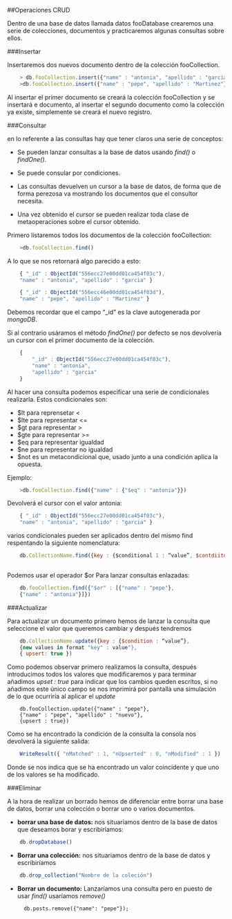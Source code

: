 ##Operaciones CRUD

Dentro de una base de datos llamada datos fooDatabase crearemos una serie de colecciones, documentos y practicaremos algunas consultas sobre ellos.

###Insertar 

Insertaremos dos  nuevos documento dentro de la colección fooCollection.

```javascript
	> db.fooCollection.insert({"name" : "antonia", "apellido" : "garcia"})
	>db.fooCollection.insert({"name" : "pepe", "apellido" : "Martinez"})

```

Al insertar el primer documento se creará la colección fooCollection y se insertará e documento, al insertar el segundo documento como la colección ya existe, simplemente se creará el nuevo registro.	

###Consultar

en lo referente a las consultas hay que tener claros una serie de conceptos:
		
* Se pueden lanzar consultas a la base de datos usando *find()* o *findOne()*.
		
* Se puede consular por condiciones.

* Las consultas devuelven un cursor a la base de datos, de forma que de forma perezosa va mostrando los documentos que el consultor necesita.
		 
* Una vez obtenido el cursor se pueden realizar toda clase de metaoperaciones sobre el cursor obtenido. 


Primero listaremos todos los documentos de la colección fooCollection:

```javascript
    >db.fooCollection.find()
```

A lo que se nos retornará algo parecido a esto:

```javascript
    { "_id" : ObjectId("556ecc27e00dd01ca454f03c"),
    "name" : "antonia", "apellido" : "garcia" }

    { "_id" : ObjectId("556ecc46e00dd01ca454f03d"),
    "name" : "pepe", "apellido" : "Martinez" }

```

Debemos recordar que el campo “_id” es la clave autogenerada por *mongoDB*.
	
Si al contrario usáramos el método *findOne()* por defecto se nos devolvería un 	cursor  con el primer documento de la colección. 

```javascript
    {
    	"_id" : ObjectId("556ecc27e00dd01ca454f03c"),
    	"name" : "antonia",
    	"apellido" : "garcia"
    }
```

Al hacer una consulta podemos especificar una serie de condicionales 
realizarla.  Estos condicionales son:

* $lt para reprensetar < 
* $lte para representar <=
* $gt para representar >
* $gte para representar >=
* $eq para representar igualdad
* $ne para representar no igualdad
* $not es un metacondicional que, usado junto a una condición aplica la opuesta.

Ejemplo:

```javascript
	>db.fooCollection.find({"name" : {"$eq" : "antonia"}})
```

Devolverá el cursor con el valor antonia:

```javascript
    { "_id" : ObjectId("556ecc27e00dd01ca454f03c"),
    "name" : "antonia", "apellido" : "garcia" }
```

varios condicionales pueden ser aplicados dentro del mismo find respentando la siguiente nomenclatura:

```javascript
    db.CollectionName.find({key : {$conditional 1 : “value”, $contdiitonal2 : “value” …}})
    
```

Podemos usar el operador $or Para lanzar consultas enlazadas:

```javascript
    db.fooCollection.find({"$or" : [{"name" : "pepe"},
    {"name" : "antonia"}]})
```


###Actualizar 

Para actualizar un documento primero hemos de lanzar la consulta que seleccione el valor que queremos cambiar y después tendremos 

```javascript
    db.CollectionName.update({key : {$condition : “value”},
    {new values in format "key" : value"},
    { upsert: true })
```

Como podemos observar primero realizamos la consulta, después introducimos todos los valores que modificaremos y para terminar añadimos *upset :  true* para indicar que los cambios queden escritos, si no añadimos este único campo se nos imprimirá por pantalla una simulación de lo que ocurriría al aplicar el *update*

```javscript
    db.fooCollection.update({"name" : "pepe"},
    {"name" : "pepe", "apellido" : "nuevo"},
    {upsert : true})
```

Como se ha encontrado la condición de la consulta la consola nos devolverá la siguiente salida:

```javascript
    WriteResult({ "nMatched" : 1, "nUpserted" : 0, "nModified" : 1 })

```

Donde se nos indica que se ha encontrado un valor coincidente y que uno de los valores se ha modificado.

###Eliminar

A la hora de realizar un borrado hemos de diferenciar entre borrar una base de datos, borrar una colección o borrar uno o varios documentos.

* **borrar una base de datos:** nos situariamos dentro de la base de datos que deseamos borar y escribiríamos:

```javascript
    db.dropDatabase()
```
    
*  **Borrar una colección:** nos situariamos dentro de la base de datos y escribiríamos

```javascript
    db.drop_collection("Nombre de la coleción")
```
* **Borrar un documento:** Lanzaríamos una consulta pero en puesto de usar *find()* usaríamos *remove()*

        db.posts.remove({"name": "pepe"});